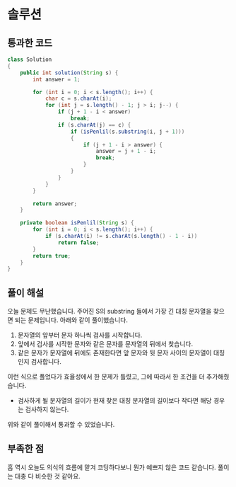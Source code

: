 # 솔루션

## 통과한 코드

```java
class Solution
{
	public int solution(String s) {
		int answer = 1;

		for (int i = 0; i < s.length(); i++) {
			char c = s.charAt(i);
			for (int j = s.length() - 1; j > i; j--) {
				if (j + 1 - i < answer)
					break;
				if (s.charAt(j) == c) {
					if (isPenlil(s.substring(i, j + 1)))
					{
						if (j + 1 - i > answer) {
							answer = j + 1 - i;
							break;
						}
					}
				}
			}
		}

		return answer;
	}

	private boolean isPenlil(String s) {
		for (int i = 0; i < s.length(); i++) {
			if (s.charAt(i) != s.charAt(s.length() - 1 - i))
				return false;
		}
		return true;
	}
}
```

## 풀이 해설

오늘 문제도 무난했습니다. 주어진 S의 substring 들에서 가장 긴 대칭 문자열을 찾으면 되는 문제입니다.
아래와 같이 풀이했습니다.

1. 문자열의 앞부터 문자 하나씩 검사를 시작합니다.
2. 앞에서 검사를 시작한 문자와 같은 문자를 문자열의 뒤에서 찾습니다.
3. 같은 문자가 문자열에 뒤에도 존재한다면 앞 문자와 뒷 문자 사이의 문자열이 대칭인지 검사합니다.

이런 식으로 풀었다가 효율성에서 한 문제가 틀렸고, 그에 따라서 한 조건을 더 추가해줬습니다.
* 검사하게 될 문자열의 길이가 현재 찾은 대칭 문자열의 길이보다 작다면 해당 경우는 검사하지 않는다.

위와 같이 풀이해서 통과할 수 있었습니다.

## 부족한 점

흠 역시 오늘도 의식의 흐름에 맡겨 코딩하다보니 뭔가 예쁘지 않은 코드 같습니다.
풀이는 대충 다 비슷한 것 같아요.